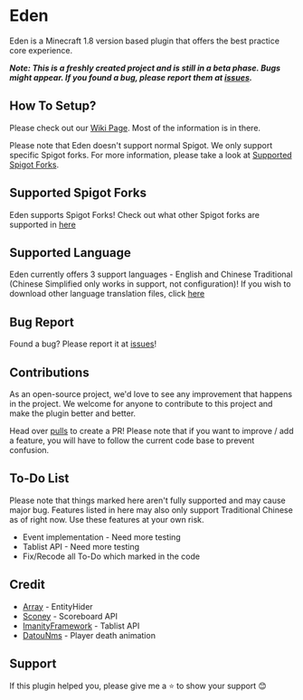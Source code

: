 # Eden
Eden is a Minecraft 1.8 version based plugin that offers the best practice core experience.

_**Note: This is a freshly created project and is still in a beta phase. Bugs might appear. If you found a bug, please report them at [issues](https://github.com/RealGoodestEnglish/Eden/issues).**_

## How To Setup?
Please check out our [Wiki Page](https://github.com/RealGoodestEnglish/Eden/wiki). Most of the information is in there.

Please note that Eden doesn't support normal Spigot. We only support specific Spigot forks. For more information, please take a look at [Supported Spigot Forks](https://github.com/RealGoodestEnglish/Eden/wiki/Getting-Started#supported-spigot-forks).

## Supported Spigot Forks
Eden supports  Spigot Forks! Check out what other Spigot forks are supported in [here](https://github.com/RealGoodestEnglish/Eden/wiki/Getting-Started#supported-spigot-forks)

## Supported Language
Eden currently offers 3 support languages - English and Chinese Traditional (Chinese Simplified only works in support, not configuration)! If you wish to download other language translation files, click [here](https://github.com/RealGoodestEnglish/Eden/wiki/Configurations)

## Bug Report
Found a bug? Please report it at [issues](https://github.com/RealGoodestEnglish/Eden/issues)!

## Contributions
As an open-source project, we'd love to see any improvement that happens in the project. We welcome for anyone to contribute to this project and make the plugin better and better. 

Head over [pulls](https://github.com/RealGoodestEnglish/Eden/pulls) to create a PR! Please note that if you want to improve / add a feature, you will have to follow the current code base to prevent confusion.

## To-Do List
Please note that things marked here aren't fully supported and may cause major bug. Features listed in here may also only support Traditional Chinese as of right now. Use these features at your own risk.
* Event implementation - Need more testing
* Tablist API - Need more testing
* Fix/Recode all To-Do which marked in the code

## Credit
* [Array](https://github.com/RefineDevelopment/Array) - EntityHider
* [Sconey](https://github.com/Saturn-Operations/Sconey) - Scoreboard API
* [ImanityFramework](https://github.com/FairyProject/ImanityFramework) - Tablist API
* [DatouNms](https://github.com/lulu2002/DatouNms) - Player death animation

## Support
If this plugin helped you, please give me a ⭐ to show your support 😊
